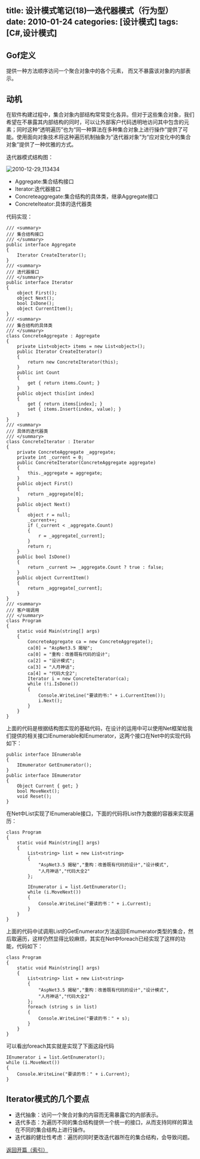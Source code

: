 title: 设计模式笔记(18)—迭代器模式（行为型）
date: 2010-01-24
categories: [设计模式]
tags:  [C#,设计模式]
---

## Gof定义

提供一种方法顺序访问一个聚合对象中的各个元素， 而又不暴露该对象的内部表示。

## 动机

在软件构建过程中，集合对象内部结构常常变化各异。但对于这些集合对象，我们希望在不暴露其内部结构的同时，可以让外部客户代码透明地访问其中包含的元素；同时这种“透明遍历”也为“同一种算法在多种集合对象上进行操作”提供了可能。使用面向对象技术将这种遍历机制抽象为“迭代器对象”为“应对变化中的集合对象”提供了一种优雅的方式。
<!--more-->

迭代器模式结构图：

![2010-12-29_113434](http://oec2003.qiniudn.com/2010-12-29_113434.png)

* Aggregate:集合结构接口
* Iterator:迭代器接口
* Concreteaggregate:集合结构的具体类，继承Aggregate接口
* ConcreteIteator:具体的迭代器类

代码实现：

```
/// <summary>
/// 集合结构接口
/// </summary>
public interface Aggregate
{
    Iterator CreateIterator();
}
/// <summary>
/// 迭代器接口
/// </summary>
public interface Iterator
{
    object First();
    object Next();
    bool IsDone();
    object CurrentItem();
}
/// <summary>
/// 集合结构的具体类
/// </summary>
class ConcreteAggregate : Aggregate
{
    private List<object> items = new List<object>();
    public Iterator CreateIterator()
    {
        return new ConcreteIterator(this);
    }
    public int Count
    {
        get { return items.Count; }
    }
    public object this[int index]
    {
        get { return items[index]; }
        set { items.Insert(index, value); }
    }
}
/// <summary>
/// 具体的迭代器类
/// </summary>
class ConcreteIterator : Iterator
{
    private ConcreteAggregate _aggregate;
    private int _current = 0;
    public ConcreteIterator(ConcreteAggregate aggregate)
    {
        this._aggregate = aggregate;
    }
    public object First()
    {
        return _aggregate[0];
    }
    public object Next()
    {
        object r = null;
        _current++;
        if (_current < _aggregate.Count)
        {
            r = _aggregate[_current];
        }
        return r;
    }
    public bool IsDone()
    {
        return _current >= _aggregate.Count ? true : false;
    }
    public object CurrentItem()
    {
        return _aggregate[_current];
    }
}
/// <summary>
/// 客户端调用
/// </summary>
class Program
{
    static void Main(string[] args)
    {
        ConcreteAggregate ca = new ConcreteAggregate();
        ca[0] = "AspNet3.5 揭秘";
        ca[0] = "重构：改善既有代码的设计";
        ca[2] = "设计模式";
        ca[3] = "人月神话";
        ca[4] = "代码大全2";
        Iterator i = new ConcreteIterator(ca);
        while (!i.IsDone())
        {
            Console.WriteLine("要读的书:" + i.CurrentItem());
            i.Next();
        }
    }
}
```

上面的代码是根据结构图实现的基础代码，在设计的运用中可以使用Net框架给我们提供的相关接口IEnumerable和IEnumerator，这两个接口在Net中的实现代码如下：

```
public interface IEnumerable
{
    IEmumerator GetEnumerator();
}
public interface IEmumerator
{
    Object Current { get; }
    bool MoveNext();
    void Reset();
}
```

在Net中List实现了IEnumerable接口，下面的代码将List作为数据的容器来实现遍历：

```
class Program
{
    static void Main(string[] args)
    {
        List<string> list = new List<string>
        {
            "AspNet3.5 揭秘","重构：改善既有代码的设计","设计模式",
            "人月神话","代码大全2"
        };

        IEnumerator i = list.GetEnumerator();
        while (i.MoveNext())
        {
            Console.WriteLine("要读的书：" + i.Current);
        }
    }
}
```

上面的代码中试调用List的GetEnumerator方法返回IEmumerator类型的集合，然后取遍历，这样仍然显得比较麻烦，其实在Net中foreach已经实现了这样的功能，代码如下：

```
class Program
{
    static void Main(string[] args)
    {
        List<string> list = new List<string>
        {
            "AspNet3.5 揭秘","重构：改善既有代码的设计","设计模式",
            "人月神话","代码大全2"
        };
        foreach (string s in list)
        {
            Console.WriteLine("要读的书：" + s);
        }
    }
}
```

可以看出foreach其实就是实现了下面这段代码

```
IEnumerator i = list.GetEnumerator();
while (i.MoveNext())
{
    Console.WriteLine("要读的书：" + i.Current);
}
```

## Iterator模式的几个要点

* 迭代抽象：访问一个聚合对象的内容而无需暴露它的内部表示。
* 迭代多态：为遍历不同的集合结构提供一个统一的接口，从而支持同样的算法在不同的集合结构上进行操作。
* 迭代器的健壮性考虑：遍历的同时更改迭代器所在的集合结构，会导致问题。

[返回开篇（索引）](http://blog.fwhyy.com/2009/11/design-patterns-notes-1-index/)

